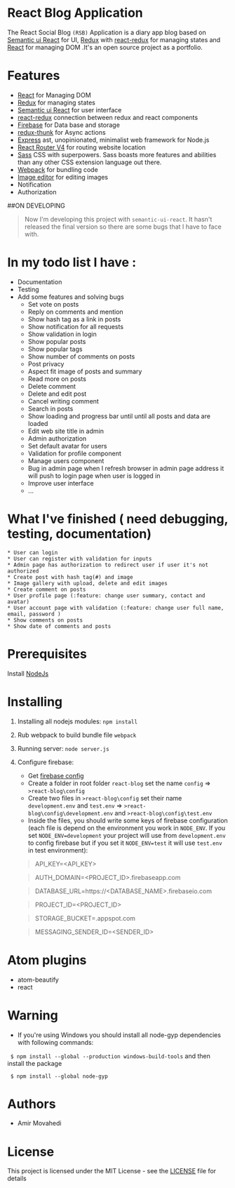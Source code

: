 # React Blog Application
The React Social Blog `(RSB)` Application is a diary app blog based on [Semantic ui React](https://react.semantic-ui.com) for UI, [Redux](http://redux.js.org/)
with [react-redux](https://github.com/reactjs/react-redux) for managing states and [React](https://facebook.github.io/react/docs/hello-world.html) for managing DOM .It's an open source project as a portfolio.

# Features
  * [React](https://facebook.github.io/react/docs/hello-world.html) for Managing DOM
  * [Redux](http://redux.js.org/) for managing states
  * [Semantic ui React](https://react.semantic-ui.com) for user interface
  * [react-redux](https://github.com/reactjs/react-redux) connection between redux and react components
  * [Firebase](https://firebase.google.com/) for Data base and storage
  * [redux-thunk](https://github.com/gaearon/redux-thunk) for Async actions
  * [Express](https://expressjs.com/) ast, unopinionated, minimalist web framework for Node.js
  * [React Router V4](https://github.com/ReactTraining/react-router) for routing website location
  * [Sass](http://sass-lang.com/) CSS with superpowers. Sass boasts more features and abilities than any other CSS extension language out there.
  * [Webpack](https://webpack.js.org/) for bundling code
  * [Image editor](https://github.com/mosch/react-avatar-editor) for editing images
  * Notification
  * Authorization


##ON DEVELOPING
> Now I'm developing this project with `semantic-ui-react`. It hasn't released the final version so
there are some bugs that I have to face with.

# In my todo list I have :
  * Documentation
  * Testing
  * Add some features and solving bugs
    * Set vote on posts
    * Reply on comments and mention
    * Show hash tag as a link in posts
    * Show notification for all requests
    * Show validation in login
    * Show popular posts
    * Show popular tags
    * Show number of comments on posts
    * Post privacy
    * Aspect fit image of posts and summary
    * Read more on posts
    * Delete comment
    * Delete and edit post
    * Cancel writing comment
    * Search in posts
    * Show loading and progress bar until until all posts and data are loaded
    * Edit web site title in admin
    * Admin authorization
    * Set default avatar for users
    * Validation for profile component
    * Manage users component
    * Bug in admin page when I refresh browser in admin page address it will push to login page when user is logged in
    * Improve user interface
    * ...

# What I've finished ( need debugging, testing, documentation)
    * User can login
    * User can register with validation for inputs
    * Admin page has authorization to redirect user if user it's not authorized
    * Create post with hash tag(#) and image
    * Image gallery with upload, delete and edit images
    * Create comment on posts
    * User profile page (:feature: change user summary, contact and avatar)
    * User account page with validation (:feature: change user full name, email, password )
    * Show comments on posts
    * Show date of comments and posts




# Prerequisites
 Install [NodeJs](https://nodejs.org/en/)

# Installing
 1. Installing all nodejs modules:
  `npm install`
 2. Rub webpack to build bundle file
  `webpack`
 3. Running server:
  `node server.js`
 4. Configure firebase:
    - Get [firebase config](https://firebase.google.com/docs/web/setup)
    - Create a folder in root folder `react-blog` set the name `config` => `>react-blog\config`
    - Create two files in `>react-blog\config` set their name `development.env` and `test.env` => `>react-blog\config\development.env` and `>react-blog\config\test.env`
    - Inside the files, you should write some keys of firebase configuration (each file is depend on the environment you work in `NODE_ENV`. If you set `NODE_ENV=development` your project will use from `development.env` to config firebase but if you set it `NODE_ENV=test` it will use `test.env` in test environment):
    >API_KEY=<API_KEY>

    >AUTH_DOMAIN=<PROJECT_ID>.firebaseapp.com

    >DATABASE_URL=https://<DATABASE_NAME>.firebaseio.com

    >PROJECT_ID=<PROJECT_ID>

    >STORAGE_BUCKET=<BUCKET>.appspot.com

    >MESSAGING_SENDER_ID=<SENDER_ID>



# Atom plugins

- atom-beautify
-  react



# Warning
- If you're using Windows you should install all node-gyp dependencies with following commands:

` $ npm install --global --production windows-build-tools`
and then install the package

` $ npm install --global node-gyp`


# Authors
- Amir Movahedi

# License
This project is licensed under the MIT License - see the [LICENSE](LICENSE) file for details
